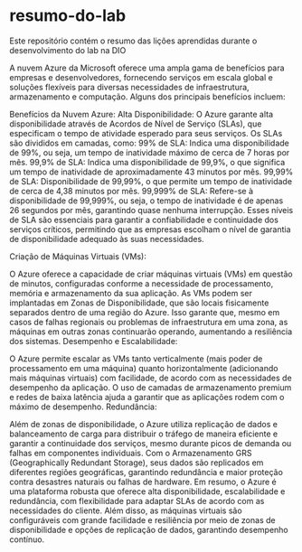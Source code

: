 # resumo-do-lab
Este repositório contém o resumo das lições aprendidas durante o desenvolvimento do lab na DIO

A nuvem Azure da Microsoft oferece uma ampla gama de benefícios para empresas e desenvolvedores, fornecendo serviços em escala global e soluções flexíveis para diversas necessidades de infraestrutura, armazenamento e computação. Alguns dos principais benefícios incluem:

Benefícios da Nuvem Azure:
Alta Disponibilidade: O Azure garante alta disponibilidade através de Acordos de Nível de Serviço (SLAs), que especificam o tempo de atividade esperado para seus serviços. Os SLAs são divididos em camadas, como:
99% de SLA: Indica uma disponibilidade de 99%, ou seja, um tempo de inatividade máximo de cerca de 7 horas por mês.
99,9% de SLA: Indica uma disponibilidade de 99,9%, o que significa um tempo de inatividade de aproximadamente 43 minutos por mês.
99,99% de SLA: Disponibilidade de 99,99%, o que permite um tempo de inatividade de cerca de 4,38 minutos por mês.
99,999% de SLA: Refere-se à disponibilidade de 99,999%, ou seja, o tempo de inatividade é de apenas 26 segundos por mês, garantindo quase nenhuma interrupção.
Esses níveis de SLA são essenciais para garantir a confiabilidade e continuidade dos serviços críticos, permitindo que as empresas escolham o nível de garantia de disponibilidade adequado às suas necessidades.

Criação de Máquinas Virtuais (VMs):

O Azure oferece a capacidade de criar máquinas virtuais (VMs) em questão de minutos, configuradas conforme a necessidade de processamento, memória e armazenamento da sua aplicação.
As VMs podem ser implantadas em Zonas de Disponibilidade, que são locais fisicamente separados dentro de uma região do Azure. Isso garante que, mesmo em casos de falhas regionais ou problemas de infraestrutura em uma zona, as máquinas em outras zonas continuarão operando, aumentando a resiliência dos sistemas.
Desempenho e Escalabilidade:

O Azure permite escalar as VMs tanto verticalmente (mais poder de processamento em uma máquina) quanto horizontalmente (adicionando mais máquinas virtuais) com facilidade, de acordo com as necessidades de desempenho da aplicação.
O uso de camadas de armazenamento premium e redes de baixa latência ajuda a garantir que as aplicações rodem com o máximo de desempenho.
Redundância:

Além de zonas de disponibilidade, o Azure utiliza replicação de dados e balanceamento de carga para distribuir o tráfego de maneira eficiente e garantir a continuidade dos serviços, mesmo durante picos de demanda ou falhas em componentes individuais.
Com o Armazenamento GRS (Geographically Redundant Storage), seus dados são replicados em diferentes regiões geográficas, garantindo redundância e maior proteção contra desastres naturais ou falhas de hardware.
Em resumo, o Azure é uma plataforma robusta que oferece alta disponibilidade, escalabilidade e redundância, com flexibilidade para adaptar SLAs de acordo com as necessidades do cliente. Além disso, as máquinas virtuais são configuráveis com grande facilidade e resiliência por meio de zonas de disponibilidade e opções de replicação de dados, garantindo desempenho contínuo.
